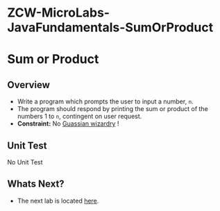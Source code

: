 # ZCW-MicroLabs-JavaFundamentals-SumOrProduct

# Sum or Product

## Overview
* Write a program which prompts the user to input a number, `n`.
* The program should respond by printing the sum or product of the numbers 1 to `n`, contingent on user request.
* **Constraint:** No [Guassian wizardry](http://mathandmultimedia.com/2010/09/15/sum-first-n-positive-integers/) !


## Unit Test

No Unit Test



## Whats Next?
* The next lab is located [here](https://github.com/Zipcoder/ZCW-MacroLabs-OOP-ScientificCalculator).
